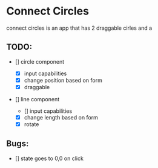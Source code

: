 # Connect Circles

connect circles is an app that has 2 draggable cirles and a

## TODO:

- [] circle component

  - [x] input capabilities
  - [x] change position based on form
  - [x] draggable

- [] line component

  - [] input capabilities
  - [x] change length based on form
  - [x] rotate

## Bugs:

- [] state goes to 0,0 on click
